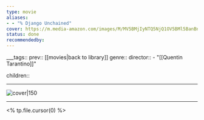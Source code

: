 ```yaml
---
type: movie
aliases:
- - "% Django Unchained"
cover: https://m.media-amazon.com/images/M/MV5BMjIyNTQ5NjQ1OV5BMl5BanBnXkFtZTcwODg1MDU4OA@@._V1_SX300.jpg
status: done
recommendedby:
---
```

___tags:: prev:: [[movies|back to library]]
genre::
director::   - "[[Quentin Tarantino]]"

children::
___
![cover|150](https://m.media-amazon.com/images/M/MV5BMjIyNTQ5NjQ1OV5BMl5BanBnXkFtZTcwODg1MDU4OA@@._V1_SX300.jpg)
___
<% tp.file.cursor(0) %>
